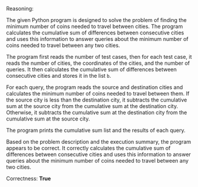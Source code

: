 Reasoning:

The given Python program is designed to solve the problem of finding the minimum number of coins needed to travel between cities. The program calculates the cumulative sum of differences between consecutive cities and uses this information to answer queries about the minimum number of coins needed to travel between any two cities.

The program first reads the number of test cases, then for each test case, it reads the number of cities, the coordinates of the cities, and the number of queries. It then calculates the cumulative sum of differences between consecutive cities and stores it in the list `b`.

For each query, the program reads the source and destination cities and calculates the minimum number of coins needed to travel between them. If the source city is less than the destination city, it subtracts the cumulative sum at the source city from the cumulative sum at the destination city. Otherwise, it subtracts the cumulative sum at the destination city from the cumulative sum at the source city.

The program prints the cumulative sum list and the results of each query.

Based on the problem description and the execution summary, the program appears to be correct. It correctly calculates the cumulative sum of differences between consecutive cities and uses this information to answer queries about the minimum number of coins needed to travel between any two cities.

Correctness: **True**